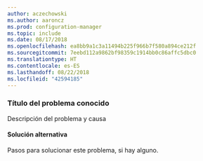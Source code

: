 ```yaml
---
author: aczechowski
ms.author: aaroncz
ms.prod: configuration-manager
ms.topic: include
ms.date: 08/17/2018
ms.openlocfilehash: ea8bb9a1c3a11494b225f966b7f580a894ce212f
ms.sourcegitcommit: 7eebd112a9862bf98359c1914bb0c86affc5dbc0
ms.translationtype: HT
ms.contentlocale: es-ES
ms.lasthandoff: 08/22/2018
ms.locfileid: "42594185"
---
```

### <a name="ki_ANCHOR"></a> Título del problema conocido
<!--bugID--> Descripción del problema y causa

#### <a name="workaround"></a>Solución alternativa
Pasos para solucionar este problema, si hay alguno.  